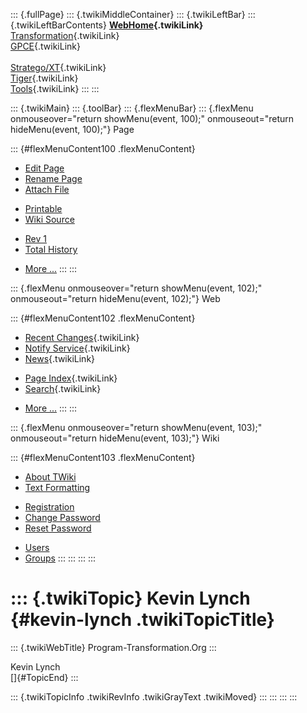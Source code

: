::: {.fullPage}
::: {.twikiMiddleContainer}
::: {.twikiLeftBar}
::: {.twikiLeftBarContents}
**[WebHome](WebHome){.twikiLink}**\
[Transformation](../Transform/WebHome){.twikiLink}\
[GPCE](../Gpce/WebHome){.twikiLink}\
\
[Stratego/XT](../Stratego/WebHome){.twikiLink}\
[Tiger](../Tiger/WebHome){.twikiLink}\
[Tools](../Tools/WebHome){.twikiLink}
:::
:::

::: {.twikiMain}
::: {.toolBar}
::: {.flexMenuBar}
::: {.flexMenu onmouseover="return showMenu(event, 100);" onmouseout="return hideMenu(event, 100);"}
Page

::: {#flexMenuContent100 .flexMenuContent}
-   [Edit
    Page](http://www.program-transformation.org/edit/Main/KevinLynch?t=1536826234)
-   [Rename
    Page](http://www.program-transformation.org/rename/Main/KevinLynch)
-   [Attach
    File](http://www.program-transformation.org/attach/Main/KevinLynch)

<!-- -->

-   [Printable](http://www.program-transformation.org/view/Main/KevinLynch?skin=print.pattern)
-   [Wiki
    Source](http://www.program-transformation.org/view/Main/KevinLynch?skin=text&raw=on&contenttype=text/plain)

<!-- -->

-   [Rev
    1](http://www.program-transformation.org/view/Main/KevinLynch?rev=1.1)
-   [Total
    History](http://www.program-transformation.org/rdiff/Main/KevinLynch)

<!-- -->

-   [More
    \...](http://www.program-transformation.org/oops/Main/KevinLynch?template=oopsmore&param1=1.1&param2=1.1)
:::
:::

::: {.flexMenu onmouseover="return showMenu(event, 102);" onmouseout="return hideMenu(event, 102);"}
Web

::: {#flexMenuContent102 .flexMenuContent}
-   [Recent Changes](WebChanges){.twikiLink}
-   [Notify Service](WebNotify){.twikiLink}
-   [News](WebNews){.twikiLink}

<!-- -->

-   [Page Index](WebIndex){.twikiLink}
-   [Search](WebSearch){.twikiLink}

<!-- -->

-   [More
    \...](http://www.program-transformation.org/oops/Main/KevinLynch?template=oopsmore&param1=1.1&param2=1.1)
:::
:::

::: {.flexMenu onmouseover="return showMenu(event, 103);" onmouseout="return hideMenu(event, 103);"}
Wiki

::: {#flexMenuContent103 .flexMenuContent}
-   [About
    TWiki](http://www.program-transformation.org/view/TWiki/WebHome)
-   [Text
    Formatting](http://www.program-transformation.org/view/TWiki/TextFormattingRules)

<!-- -->

-   [Registration](http://www.program-transformation.org/view/TWiki/TWikiRegistration)
-   [Change
    Password](http://www.program-transformation.org/view/TWiki/ChangePassword)
-   [Reset
    Password](http://www.program-transformation.org/view/TWiki/ResetPassword)

<!-- -->

-   [Users](http://www.program-transformation.org/view/Main/TWikiUsers)
-   [Groups](http://www.program-transformation.org/view/Main/TWikiGroups)
:::
:::
:::
:::

::: {.twikiTopic}
Kevin Lynch {#kevin-lynch .twikiTopicTitle}
===========

::: {.twikiWebTitle}
Program-Transformation.Org
:::

Kevin Lynch\
[]{#TopicEnd}
:::

::: {.twikiTopicInfo .twikiRevInfo .twikiGrayText .twikiMoved}
:::
:::
:::
:::
